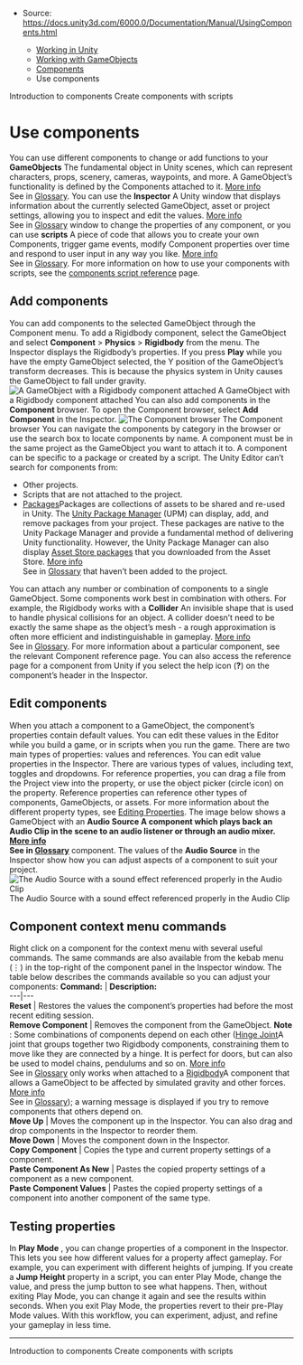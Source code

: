 * Source: https://docs.unity3d.com/6000.0/Documentation/Manual/UsingComponents.html

  * [Working in Unity](https://docs.unity3d.com/6000.0/Documentation/Manual/working-in-unity.html)
  * [Working with GameObjects](https://docs.unity3d.com/6000.0/Documentation/Manual/working-with-gameobjects.html)
  * [Components](https://docs.unity3d.com/6000.0/Documentation/Manual/unity-components.html)
  * Use components


[](https://docs.unity3d.com/6000.0/Documentation/Manual/Components.html)
Introduction to components
[](https://docs.unity3d.com/6000.0/Documentation/Manual/CreatingComponents.html)
Create components with scripts
# Use components
You can use different components to change or add functions to your **GameObjects** The fundamental object in Unity scenes, which can represent characters, props, scenery, cameras, waypoints, and more. A GameObject’s functionality is defined by the Components attached to it. [More info](https://docs.unity3d.com/6000.0/Documentation/Manual/class-GameObject.html)  
See in [Glossary](https://docs.unity3d.com/6000.0/Documentation/Manual/Glossary.html#GameObject). You can use the **Inspector** A Unity window that displays information about the currently selected GameObject, asset or project settings, allowing you to inspect and edit the values. [More info](https://docs.unity3d.com/6000.0/Documentation/Manual/UsingTheInspector.html)  
See in [Glossary](https://docs.unity3d.com/6000.0/Documentation/Manual/Glossary.html#Inspector) window to change the properties of any component, or you can use **scripts** A piece of code that allows you to create your own Components, trigger game events, modify Component properties over time and respond to user input in any way you like. [More info](https://docs.unity3d.com/6000.0/Documentation/Manual/creating-scripts.html)  
See in [Glossary](https://docs.unity3d.com/6000.0/Documentation/Manual/Glossary.html#Scripts). 
For more information on how to use your components with scripts, see the [components script reference](https://docs.unity3d.com/2022.2/Documentation/ScriptReference/Component.html) page.
## Add components
You can add components to the selected GameObject through the Component menu. To add a Rigidbody component, select the GameObject and select **Component** > **Physics** > **Rigidbody** from the menu. The Inspector displays the Rigidbody’s properties. If you press **Play** while you have the empty GameObject selected, the Y position of the GameObject’s transform decreases. This is because the physics system in Unity causes the GameObject to fall under gravity.
![A GameObject with a Rigidbody component attached](https://docs.unity3d.com/6000.0/Documentation/uploads/Main/RigidBodyGO1.png) A GameObject with a Rigidbody component attached
You can also add components in the **Component** browser. To open the Component browser, select **Add Component** in the Inspector.
![The Component browser](https://docs.unity3d.com/6000.0/Documentation/uploads/Main/ComponentBrowser1.png) The Component browser
You can navigate the components by category in the browser or use the search box to locate components by name.
A component must be in the same project as the GameObject you want to attach it to. A component can be specific to a package or created by a script. The Unity Editor can’t search for components from:
  * Other projects.
  * Scripts that are not attached to the project.
  * [Packages](https://docs.unity3d.com/6000.0/Documentation/Manual/Packages.html)Packages are collections of assets to be shared and re-used in Unity. The [Unity Package Manager](https://docs.unity3d.com/6000.0/Documentation/Manual/upm-ui.html) (UPM) can display, add, and remove packages from your project. These packages are native to the Unity Package Manager and provide a fundamental method of delivering Unity functionality. However, the Unity Package Manager can also display [Asset Store packages](https://docs.unity3d.com/6000.0/Documentation/Manual/AssetStorePackages.html) that you downloaded from the Asset Store. [More info](https://docs.unity3d.com/6000.0/Documentation/Manual/Packages.html)  
See in [Glossary](https://docs.unity3d.com/6000.0/Documentation/Manual/Glossary.html#Packages) that haven’t been added to the project.


You can attach any number or combination of components to a single GameObject. Some components work best in combination with others. For example, the Rigidbody works with a **Collider** An invisible shape that is used to handle physical collisions for an object. A collider doesn’t need to be exactly the same shape as the object’s mesh - a rough approximation is often more efficient and indistinguishable in gameplay. [More info](https://docs.unity3d.com/6000.0/Documentation/Manual/CollidersOverview.html)  
See in [Glossary](https://docs.unity3d.com/6000.0/Documentation/Manual/Glossary.html#Collider). 
For more information about a particular component, see the relevant Component reference page. You can also access the reference page for a component from Unity if you select the help icon (**?**) on the component’s header in the Inspector.
## Edit components
When you attach a component to a GameObject, the component’s properties contain default values. You can edit these values in the Editor while you build a game, or in scripts when you run the game.
There are two main types of properties: values and references.
You can edit value properties in the Inspector. There are various types of values, including text, toggles and dropdowns.
For reference properties, you can drag a file from the Project view into the property, or use the object picker (circle icon) on the property. Reference properties can reference other types of components, GameObjects, or assets.
For more information about the different property types, see [Editing Properties](https://docs.unity3d.com/6000.0/Documentation/Manual/EditingValueProperties).
The image below shows a GameObject with an ****Audio Source** A component which plays back an Audio Clip in the scene to an audio listener or through an audio mixer. [More info](https://docs.unity3d.com/6000.0/Documentation/Manual/class-AudioSource.html)  
See in [Glossary](https://docs.unity3d.com/6000.0/Documentation/Manual/Glossary.html#AudioSource)** component. The values of the **Audio Source** in the Inspector show how you can adjust aspects of a component to suit your project.
![The Audio Source with a sound effect referenced properly in the Audio Clip](https://docs.unity3d.com/6000.0/Documentation/uploads/Main/AudioReference1.png) The Audio Source with a sound effect referenced properly in the Audio Clip
## Component context menu commands
Right click on a component for the context menu with several useful commands.
The same commands are also available from the kebab menu (⋮) in the top-right of the component panel in the Inspector window.
The table below describes the commands available so you can adjust your components:
**Command:** | **Description:**  
---|---  
**Reset** | Restores the values the component’s properties had before the most recent editing session.  
**Remove Component** | Removes the component from the GameObject. **Note** : Some combinations of components depend on each other ([Hinge Joint](https://docs.unity3d.com/6000.0/Documentation/Manual/class-HingeJoint.html)A joint that groups together two Rigidbody components, constraining them to move like they are connected by a hinge. It is perfect for doors, but can also be used to model chains, pendulums and so on. [More info](https://docs.unity3d.com/6000.0/Documentation/Manual/class-HingeJoint.html)  
See in [Glossary](https://docs.unity3d.com/6000.0/Documentation/Manual/Glossary.html#HingeJoint) only works when attached to a [Rigidbody](https://docs.unity3d.com/6000.0/Documentation/Manual/class-Rigidbody.html)A component that allows a GameObject to be affected by simulated gravity and other forces. [More info](https://docs.unity3d.com/6000.0/Documentation/Manual/class-Rigidbody.html)  
See in [Glossary](https://docs.unity3d.com/6000.0/Documentation/Manual/Glossary.html#Rigidbody)); a warning message is displayed if you try to remove components that others depend on.  
**Move Up** | Moves the component up in the Inspector. You can also drag and drop components in the Inspector to reorder them.  
**Move Down** | Moves the component down in the Inspector.  
**Copy Component** | Copies the type and current property settings of a component.  
**Paste Component As New** | Pastes the copied property settings of a component as a new component.  
**Paste Component Values** | Pastes the copied property settings of a component into another component of the same type.  
## Testing properties
In **Play Mode** , you can change properties of a component in the Inspector. This lets you see how different values for a property affect gameplay. For example, you can experiment with different heights of jumping. If you create a **Jump Height** property in a script, you can enter Play Mode, change the value, and press the jump button to see what happens. Then, without exiting Play Mode, you can change it again and see the results within seconds. When you exit Play Mode, the properties revert to their pre-Play Mode values. With this workflow, you can experiment, adjust, and refine your gameplay in less time.
* * *
[](https://docs.unity3d.com/6000.0/Documentation/Manual/Components.html)
Introduction to components
[](https://docs.unity3d.com/6000.0/Documentation/Manual/CreatingComponents.html)
Create components with scripts
